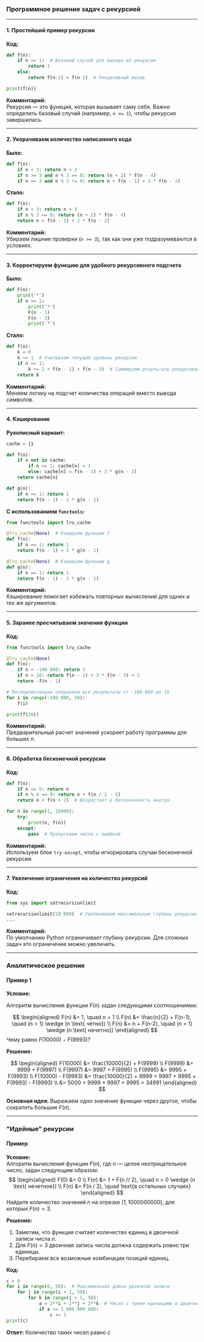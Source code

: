 ### Программное решение задач с рекурсией

---

#### 1. **Простейший пример рекурсии**

**Код:**
```python
def f(n):
    if n <= 1:  # Базовый случай для выхода из рекурсии
        return 1
    else:
        return f(n-1) + f(n-2)  # Рекурсивный вызов

print(f(n))
```

**Комментарий:**  
Рекурсия — это функция, которая вызывает саму себя. Важно определить базовый случай (например, `n <= 1`), чтобы рекурсия завершилась.

---

#### 2. **Укорачиваем количество написанного кода**

**Было:**
```python
def f(n):
    if n < 3: return n + 3
    if n >= 3 and n % 3 == 0: return (n + 2) * f(n - 4)
    if n >= 3 and n % 3 != 0: return n + f(n - 1) + 2 * f(n - 2)
```

**Стало:**
```python
def f(n):
    if n < 3: return n + 3
    if n % 3 == 0: return (n + 2) * f(n - 4)
    return n + f(n - 1) + 2 * f(n - 2)
```

**Комментарий:**  
Убираем лишние проверки (`n >= 3`), так как они уже подразумеваются в условиях.

---

#### 3. **Корректируем функцию для удобного рекурсивного подсчета**

**Было:**
```python
def F(n):
    print('*')
    if n >= 1:
        print('*')
        F(n - 1)
        F(n - 3)
        print('*')
```

**Стало:**
```python
def f(n):
    k = 0
    k += 1  # Учитываем текущий уровень рекурсии
    if n >= 1:
        k += 2 + f(n - 1) + f(n - 3)  # Суммируем результаты рекурсивных вызовов
    return k
```

**Комментарий:**  
Меняем логику на подсчет количества операций вместо вывода символов.

---

#### 4. **Кэширование**

**Рукописный вариант:**
```python
cache = {}

def f(n):
    if n not in cache:
        if n == 1: cache[n] = 1
        else: cache[n] = f(n - 1) + 3 * g(n - 1)
    return cache[n]

def g(n):
    if n == 1: return 1
    return f(n - 1) - 2 * g(n - 1)
```

**С использованием `functools`:**
```python
from functools import lru_cache

@lru_cache(None)  # Кэшируем функцию f
def f(n):
    if n == 1: return 1
    return f(n - 1) + 3 * g(n - 1)

@lru_cache(None)  # Кэшируем функцию g
def g(n):
    if n == 1: return 1
    return f(n - 1) - 2 * g(n - 1)
```

**Комментарий:**  
Кэширование помогает избежать повторных вычислений для одних и тех же аргументов.

---

#### 5. **Заранее просчитываем значения функции**

**Код:**
```python
from functools import lru_cache

@lru_cache(None)
def f(n):
    if n < -100_000: return 1
    if n > 10: return f(n - 1) + 3 * f(n - 3) + 2
    return -f(n - 1)

# Последовательно сохраняем все результаты от -100_000 до 19
for i in range(-100_000, 20):
    f(i)

print(f(20))
```

**Комментарий:**  
Предварительный расчет значений ускоряет работу программы для больших $n$.

---

#### 6. **Обработка бесконечной рекурсии**

**Код:**
```python
def f(n):
    if n <= 5: return n
    if n % 4 == 0: return n + f(n / 2 - 1)
    return n + f(n + 2)  # Возрастает в бесконечность иногда

for n in range(1, 10000):
    try:
        print(n, f(n))
    except:
        pass  # Пропускаем числа с ошибкой
```

**Комментарий:**  
Используем блок `try-except`, чтобы игнорировать случаи бесконечной рекурсии.

---

#### 7. **Увеличение ограничения на количество рекурсий**

**Код:**
```python
from sys import setrecursionlimit

setrecursionlimit(10_000)  # Увеличиваем максимальную глубину рекурсии
...
```

**Комментарий:**  
По умолчанию Python ограничивает глубину рекурсии. Для сложных задач это ограничение можно увеличить.

---

### Аналитическое решение

#### **Пример 1**

**Условие:**  

Алгоритм вычисления функции $F(n)$ задан следующими соотношениями:

$$
\begin{aligned}
F(n) &= 1, \quad n = 1 \\
F(n) &= \frac{n}{2} + F(n-1), \quad (n > 1) \wedge (n \text{ четно}) \\
F(n) &= n + F(n-2), \quad (n > 1) \wedge (n \text{ нечетно})
\end{aligned}
$$
Чему равно $F(10000) - F(9993)$?

**Решение:**

$$
\begin{aligned}
F(10000) &= \frac{10000}{2} + F(9999) \\
F(9999) &= 9999 + F(9997) \\
F(9997) &= 9997 + F(9995) \\
F(9995) &= 9995 + F(9993) \\
F(10000) - F(9993) &= \frac{10000}{2} + 9999 + 9997 + 9995 + F(9993) - F(9993) \\
&= 5000 + 9999 + 9997 + 9995 = 34991
\end{aligned}
$$

**Основная идея:** Выражаем одно значение функции через другое, чтобы сократить большие $F(n)$.

---

### "Идейные" рекурсии

#### **Пример**

**Условие:**  
Алгоритм вычисления функции $F(n)$, где $n$ — целое неотрицательное число, задан следующим образом:
$$
\begin{aligned}
F(0) &= 0 \\
F(n) &= 1 + F(n // 2), \quad n > 0 \wedge (n \text{ нечетное}) \\
F(n) &= F(n / 2), \quad \text{в остальных случаях}
\end{aligned}
$$
Найдите количество значений $n$ на отрезке $[1, 1000000000]$, для которых $F(n) = 3$.

**Решение:**
1. Заметим, что функция считает количество единиц в двоичной записи числа $n$.
2. Для $F(n) = 3$ двоичная запись числа должна содержать ровно три единицы.
3. Перебираем все возможные комбинации позиций единиц.

**Код:**
```python
c = 0
for i in range(0, 50):  # Максимальная длина двоичной записи
    for j in range(i + 1, 50):
        for k in range(j + 1, 50):
            a = 2**i + 2**j + 2**k  # Число с тремя единицами в двоичной записи
            if a <= 1_000_000_000:
                c += 1
print(c)
```

**Ответ:** Количество таких чисел равно $c$
